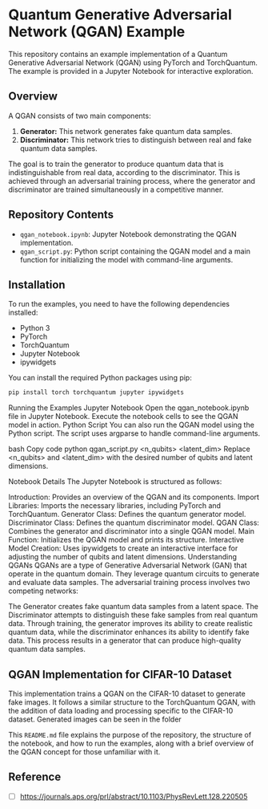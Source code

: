 # Quantum Generative Adversarial Network (QGAN) Example

This repository contains an example implementation of a Quantum Generative Adversarial Network (QGAN) using PyTorch and TorchQuantum. The example is provided in a Jupyter Notebook for interactive exploration.

## Overview

A QGAN consists of two main components:

1. **Generator:** This network generates fake quantum data samples.
2. **Discriminator:** This network tries to distinguish between real and fake quantum data samples.

The goal is to train the generator to produce quantum data that is indistinguishable from real data, according to the discriminator. This is achieved through an adversarial training process, where the generator and discriminator are trained simultaneously in a competitive manner.

## Repository Contents

- `qgan_notebook.ipynb`: Jupyter Notebook demonstrating the QGAN implementation.
- `qgan_script.py`: Python script containing the QGAN model and a main function for initializing the model with command-line arguments.

## Installation

To run the examples, you need to have the following dependencies installed:

- Python 3
- PyTorch
- TorchQuantum
- Jupyter Notebook
- ipywidgets

You can install the required Python packages using pip:

```bash
pip install torch torchquantum jupyter ipywidgets
```


Running the Examples
Jupyter Notebook
Open the qgan_notebook.ipynb file in Jupyter Notebook.
Execute the notebook cells to see the QGAN model in action.
Python Script
You can also run the QGAN model using the Python script. The script uses argparse to handle command-line arguments.

bash
Copy code
python qgan_script.py <n_qubits> <latent_dim>
Replace <n_qubits> and <latent_dim> with the desired number of qubits and latent dimensions.

Notebook Details
The Jupyter Notebook is structured as follows:

Introduction: Provides an overview of the QGAN and its components.
Import Libraries: Imports the necessary libraries, including PyTorch and TorchQuantum.
Generator Class: Defines the quantum generator model.
Discriminator Class: Defines the quantum discriminator model.
QGAN Class: Combines the generator and discriminator into a single QGAN model.
Main Function: Initializes the QGAN model and prints its structure.
Interactive Model Creation: Uses ipywidgets to create an interactive interface for adjusting the number of qubits and latent dimensions.
Understanding QGANs
QGANs are a type of Generative Adversarial Network (GAN) that operate in the quantum domain. They leverage quantum circuits to generate and evaluate data samples. The adversarial training process involves two competing networks:

The Generator creates fake quantum data samples from a latent space.
The Discriminator attempts to distinguish these fake samples from real quantum data.
Through training, the generator improves its ability to create realistic quantum data, while the discriminator enhances its ability to identify fake data. This process results in a generator that can produce high-quality quantum data samples.


## QGAN Implementation for CIFAR-10 Dataset
This implementation trains a QGAN on the CIFAR-10 dataset to generate fake images. It follows a similar structure to the TorchQuantum QGAN, with the addition of data loading and processing specific to the CIFAR-10 dataset.
Generated images can be seen in the folder

This `README.md` file explains the purpose of the repository, the structure of the notebook, and how to run the examples, along with a brief overview of the QGAN concept for those unfamiliar with it.


## Reference
- [ ] https://journals.aps.org/prl/abstract/10.1103/PhysRevLett.128.220505
